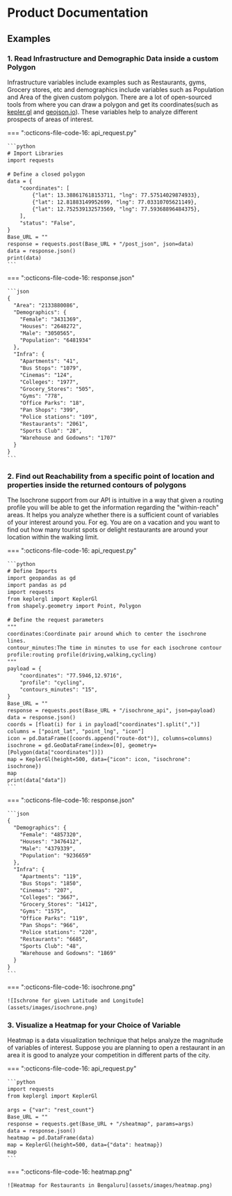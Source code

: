 # Product Documentation

## Examples

### 1. Read Infrastructure and Demographic Data inside a custom Polygon

Infrastructure variables include examples such as Restaurants, gyms, Grocery
stores, etc and demographics include variables such as Population and Area of
the given custom polygon. There are a lot of open-sourced tools from where you
can draw a polygon and get its coordinates\(such as
[kepler.gl](https://kepler.gl/) and [geojson.io](https://geojson.io/)\). These
variables help to analyze different prospects of areas of interest.

=== ":octicons-file-code-16: api_request.py"

    ```python
    # Import Libraries
    import requests

    # Define a closed polygon
    data = {
        "coordinates": [
            {"lat": 13.388617618153711, "lng": 77.57514029874933},
            {"lat": 12.81883149952699, "lng": 77.03310705621149},
            {"lat": 12.752539132573569, "lng": 77.59368896484375},
        ],
        "status": "False",
    }
    Base_URL = ""
    response = requests.post(Base_URL + "/post_json", json=data)
    data = response.json()
    print(data)
    ```

=== ":octicons-file-code-16: response.json"

    ```json
    {
      "Area": "2133880086",
      "Demographics": {
        "Female": "3431369",
        "Houses": "2648272",
        "Male": "3050565",
        "Population": "6481934"
      },
      "Infra": {
        "Apartments": "41",
        "Bus Stops": "1079",
        "Cinemas": "124",
        "Colleges": "1977",
        "Grocery_Stores": "505",
        "Gyms": "778",
        "Office Parks": "18",
        "Pan Shops": "399",
        "Police stations": "109",
        "Restaurants": "2061",
        "Sports Club": "28",
        "Warehouse and Godowns": "1707"
      }
    }
    ```

### 2. Find out Reachability from a specific point of location and properties inside the returned contours of polygons

The Isochrone support from our API is intuitive in a way that given a routing
profile you will be able to get the information regarding the "within-reach"
areas. It helps you analyze whether there is a sufficient count of variables of
your interest around you. For eg. You are on a vacation and you want to find out
how many tourist spots or delight restaurants are around your location within
the walking limit.

=== ":octicons-file-code-16: api_request.py"

    ```python
    # Define Imports
    import geopandas as gd
    import pandas as pd
    import requests
    from keplergl import KeplerGl
    from shapely.geometry import Point, Polygon

    # Define the request parameters
    """
    coordinates:Coordinate pair around which to center the isochrone lines.
    contour_minutes:The time in minutes to use for each isochrone contour
    profile:routing profile(driving,walking,cycling)
    """
    payload = {
        "coordinates": "77.5946,12.9716",
        "profile": "cycling",
        "contours_minutes": "15",
    }
    Base_URL = ""
    response = requests.post(Base_URL + "/isochrone_api", json=payload)
    data = response.json()
    coords = [float(i) for i in payload["coordinates"].split(",")]
    columns = ["point_lat", "point_lng", "icon"]
    icon = pd.DataFrame([coords.append("route-dot")], columns=columns)
    isochrone = gd.GeoDataFrame(index=[0], geometry=[Polygon(data["coordinates"])])
    map = KeplerGl(height=500, data={"icon": icon, "isochrone": isochrone})
    map
    print(data["data"])
    ```

=== ":octicons-file-code-16: response.json"

    ```json
    {
      "Demographics": {
        "Female": "4857320",
        "Houses": "3476412",
        "Male": "4379339",
        "Population": "9236659"
      },
      "Infra": {
        "Apartments": "119",
        "Bus Stops": "1850",
        "Cinemas": "207",
        "Colleges": "3667",
        "Grocery_Stores": "1412",
        "Gyms": "1575",
        "Office Parks": "119",
        "Pan Shops": "966",
        "Police stations": "220",
        "Restaurants": "6685",
        "Sports Club": "48",
        "Warehouse and Godowns": "1869"
      }
    }
    ```

=== ":octicons-file-code-16: isochrone.png"

    ![Ischrone for given Latitude and Longitude](assets/images/isochrone.png)


### 3. Visualize a Heatmap for your Choice of Variable

Heatmap is a data visualization technique that helps analyze the magnitude of variables of interest. Suppose you are planning to open a restaurant in an area it is good to analyze your competition in different parts of the city.

=== ":octicons-file-code-16: api_request.py"

    ```python
    import requests
    from keplergl import KeplerGl

    args = {"var": "rest_count"}
    Base_URL = ""
    response = requests.get(Base_URL + "/sheatmap", params=args)
    data = response.json()
    heatmap = pd.DataFrame(data)
    map = KeplerGl(height=500, data={"data": heatmap})
    map
    ```

=== ":octicons-file-code-16: heatmap.png"

    ![Heatmap for Restaurants in Bengaluru](assets/images/heatmap.png)
